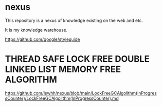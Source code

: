# nexus
This repository is a nexus of knowledge existing on the web and etc.

It is my knowledge warehouse.

https://github.com/google/styleguide



# THREAD SAFE LOCK FREE DOUBLE LINKED LIST MEMORY FREE ALGORITHM

 https://github.com/lswhh/nexus/blob/main/LockFreeGCAlgolithm(InProgressCounter)/LockFreeGCAlgolithm(InProgressCounter).md